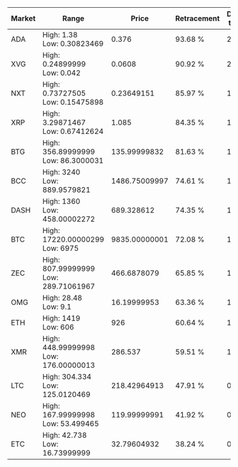 | Market | Range | Price| Retracement | Doubles to 50% |
| --- | --- | --- | --- | --- |
| ADA | High: 1.38<br />Low: 0.30823469 | 0.376 | 93.68 % | 2.24 |
| XVG | High: 0.24899999<br />Low: 0.042 | 0.0608 | 90.92 % | 2.39 |
| NXT | High: 0.73727505<br />Low: 0.15475898 | 0.23649151 | 85.97 % | 1.89 |
| XRP | High: 3.29871467<br />Low: 0.67412624 | 1.085 | 84.35 % | 1.83 |
| BTG | High: 356.89999999<br />Low: 86.3000031 | 135.99999832 | 81.63 % | 1.63 |
| BCC | High: 3240<br />Low: 889.9579821 | 1486.75009997 | 74.61 % | 1.39 |
| DASH | High: 1360<br />Low: 458.00002272 | 689.328612 | 74.35 % | 1.32 |
| BTC | High: 17220.00000299<br />Low: 6975 | 9835.00000001 | 72.08 % | 1.23 |
| ZEC | High: 807.99999999<br />Low: 289.71061967 | 466.6878079 | 65.85 % | 1.18 |
| OMG | High: 28.48<br />Low: 9.1 | 16.19999953 | 63.36 % | 1.16 |
| ETH | High: 1419<br />Low: 606 | 926 | 60.64 % | 1.09 |
| XMR | High: 448.99999998<br />Low: 176.00000013 | 286.537 | 59.51 % | 1.09 |
| LTC | High: 304.334<br />Low: 125.0120469 | 218.42964913 | 47.91 % | 0.00 |
| NEO | High: 167.99999998<br />Low: 53.499465 | 119.99999991 | 41.92 % | 0.00 |
| ETC | High: 42.738<br />Low: 16.73999999 | 32.79604932 | 38.24 % | 0.00 |
